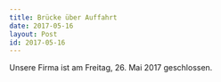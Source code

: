 ```yaml
---
title: Brücke über Auffahrt
date: 2017-05-16
layout: Post
id: 2017-05-16
---
```

Unsere Firma ist am Freitag, 26. Mai 2017 geschlossen.
